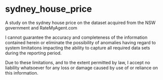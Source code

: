 # sydney_house_price

A study on the sydney house price on the dataset acquired from the NSW government and RateMyAgent.com

I cannot guarantee the accuracy and completeness of the information contained herein or eliminate the possibility of anomalies having regard to system limitations impacting the ability to capture all required data sets during the reporting period.

Due to these limitations, and to the extent permitted by law, I accept no liability whatsoever for any loss or damage caused by use of or reliance on this information.